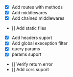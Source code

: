 - [x] Add routes with methods
- [x] Add middlewares
- [x] Add chained middlewares
- [] Add static files
- [x] Add headers suport
- [x] Add global exeception filter
- [x] query params
- [x] params suport
- [] Verify return error
- [] Add cors suport
